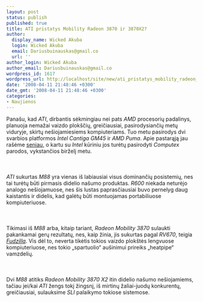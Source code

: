 ```yaml
---
layout: post
status: publish
published: true
title: ATI pristatys Mobility Radeon 3870 ir 3870X2?
author:
  display_name: Wicked Akuba
  login: Wicked Akuba
  email: Dariusbuinauskas@gmail.co
  url: ''
author_login: Wicked Akuba
author_email: Dariusbuinauskas@gmail.co
wordpress_id: 1617
wordpress_url: http://localhost/site/new/ati_pristatys_mobility_radeon_3870_ir_3870x2_/
date: '2008-04-11 21:48:46 +0300'
date_gmt: '2008-04-11 21:48:46 +0300'
categories:
- Naujienos
---
```

<p>Panašu, kad <i>ATI</i>, dirbantis sėkmingiau nei pats <i>AMD</i> procesorių padalinys, planuoja nemažai vaizdo plokščių, greičiausiai, pasirodysiančių metų viduryje, skirtų nešiojamiesiems kompiuteriams. Tuo metu pasirodys dvi svarbios platformos <i>Intel Cantiga GM45</i> ir <i>AMD Puma</i>. Apie pastarąją jau rašėme <a class="ns" href="http://www.technews.lt/index.php?id=Kas&amp;Id=1222">seniau</a>, o kartu su <i>Intel</i> kūriniu jos turėtų pasirodyti <i>Computex</i> parodos, vykstančios birželį metu.<br />
<br><br />
<br><i>ATI</i> sukurtas <i>M88</i> yra vienas iš labiausiai visus dominančių posistemių, nes tai turėtų būti pirmasis didelio našumo produktas. <i>R600</i> niekada neturėjo analogo nešiojamuose, nes šis lustas paprasčiausiai buvo pernelyg daug kaistantis ir didelis, kad galėtų būti montuojamas portabiliuose kompiuteriuose.<br />
<br><br />
<br>Tikimasi iš <i>M88</i> arba, kitaip tariant, <i>Radeon Mobility 3870</i> sulaukti pakankamai gerų rezultatų, nes, kaip žinia, jis sukurtas pagal <i>RV670</i>, teigia <a class="ns" href="http://www.fudzilla.com/index.php?option=com_content&amp;task=view&amp;id=6725&amp;Itemid=1"><i>Fudzilla</i></a>. Vis dėl to, neverta tikėtis tokios vaizdo plokštės lengvuose kompiuteriuose, nes tokio „spartuolio“ aušinimui prireiks „heatpipe“ vamzdelių.<br />
<br><br />
<br>Dvi <i>M88</i> atitiks <i>Radeon Mobility 3870 X2</i> itin didelio našumo nešiojamiems, tačiau jei/kai <i>ATI</i> žengs tokį žingsnį, iš mirtinų žaliai-juodų konkurentų, greičiausiai, sulauksime <i>SLI</i> palaikymo tokiose sistemose.<br />
<br></p>
